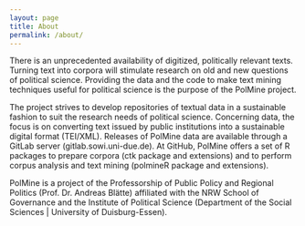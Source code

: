 ```yaml
---
layout: page
title: About
permalink: /about/
---
```


There is an unprecedented availability of digitized, politically relevant texts. Turning text into corpora will stimulate research on old and new questions of political science. Providing the data and the code to make text mining techniques useful for political science is the purpose of the PolMine project.

The project strives to develop repositories of textual data in a sustainable fashion to suit the research needs of political science. Concerning data, the focus is on converting text issued by public institutions into a sustainable digital format (TEI/XML). Releases of PolMine data are available through a GitLab server (gitlab.sowi.uni-due.de). At GitHub, PolMine offers a set of R packages to prepare corpora (ctk package and extensions) and to perform corpus analysis and text mining (polmineR package and extensions).

PolMine is a project of the Professorship of Public Policy and Regional Politics (Prof. Dr. Andreas Blätte) affiliated with the NRW School of Governance and the Institute of Political Science (Department of the Social Sciences | University of Duisburg-Essen).

